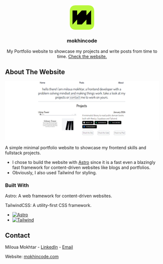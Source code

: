 <!-- PROJECT LOGO -->
<br />
<div align="center">
  <a href="https://mokhincode.com">
    <img src="./public/icon.png" alt="Logo" width="80" height="80">
  </a>

  <h3 align="center">mokhincode</h3>

  <p align="center">
    My Portfolio website to showcase my projects and write posts from time to time.
    <a href="https://mokhincode.com">Check the website.</a>
  </p>
</div>

<!-- ABOUT THE PROJECT -->
## About The Website

[![Product Name Screen Shot][product-screenshot]](https://mokhincode.com)

A simple minimal portfolio website to showcase my frontend skills and fullstack projects.

 * I chose to build the website with [Astro](https://astro.build) since it is a fast even a blazingly fast framework for content-driven websites like blogs and portfolios.
 * Obviously, I also used Tailwind for styling.

### Built With

Astro: A web framework for content-driven websites.

TailwindCSS: A utility-first CSS framework.

* [![Astro][Astro]][Astro-url]
* [![Tailwind][Tailwind]][Tailwind-url]

<!-- CONTACT -->
## Contact

Miloua Mokhtar - [LinkedIn](https://www.linkedin.com/in/mokhtar-miloua/) - <a href = "mailto: miloua23@gmail.com">Email</a>

Website: [mokhincode.com](https://mokhincode.com)

<!-- MARKDOWN LINKS & IMAGES -->
<!-- https://www.markdownguide.org/basic-syntax/#reference-style-links -->
[Astro]: https://img.shields.io/badge/astro-000000?style=for-the-badge&logo=astro
[Astro-url]: https://astro.build
[Tailwind]: https://img.shields.io/badge/tailwindcss-000000?style=for-the-badge&logo=tailwindcss
[Tailwind-url]: https://tailwindcss.com/
[product-screenshot]: ./public/mokhincode.PNG
